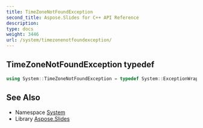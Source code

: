 ```yaml
---
title: TimeZoneNotFoundException
second_title: Aspose.Slides for C++ API Reference
description: 
type: docs
weight: 3446
url: /system/timezonenotfoundexception/
---
```

## TimeZoneNotFoundException typedef




```cpp
using System::TimeZoneNotFoundException = typedef System::ExceptionWrapper<Details_TimeZoneNotFoundException >
```

## See Also

* Namespace [System](../)
* Library [Aspose.Slides](../../)
